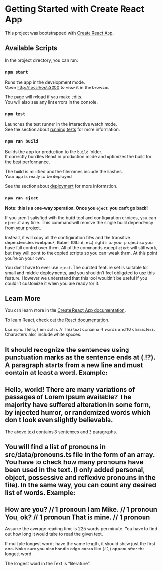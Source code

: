 # Getting Started with Create React App

This project was bootstrapped with [Create React App](https://github.com/facebook/create-react-app).

## Available Scripts

In the project directory, you can run:

### `npm start`

Runs the app in the development mode.\
Open [http://localhost:3000](http://localhost:3000) to view it in the browser.

The page will reload if you make edits.\
You will also see any lint errors in the console.

### `npm test`

Launches the test runner in the interactive watch mode.\
See the section about [running tests](https://facebook.github.io/create-react-app/docs/running-tests) for more information.

### `npm run build`

Builds the app for production to the `build` folder.\
It correctly bundles React in production mode and optimizes the build for the best performance.

The build is minified and the filenames include the hashes.\
Your app is ready to be deployed!

See the section about [deployment](https://facebook.github.io/create-react-app/docs/deployment) for more information.

### `npm run eject`

**Note: this is a one-way operation. Once you `eject`, you can’t go back!**

If you aren’t satisfied with the build tool and configuration choices, you can `eject` at any time. This command will remove the single build dependency from your project.

Instead, it will copy all the configuration files and the transitive dependencies (webpack, Babel, ESLint, etc) right into your project so you have full control over them. All of the commands except `eject` will still work, but they will point to the copied scripts so you can tweak them. At this point you’re on your own.

You don’t have to ever use `eject`. The curated feature set is suitable for small and middle deployments, and you shouldn’t feel obligated to use this feature. However we understand that this tool wouldn’t be useful if you couldn’t customize it when you are ready for it.

## Learn More

You can learn more in the [Create React App documentation](https://facebook.github.io/create-react-app/docs/getting-started).

To learn React, check out the [React documentation](https://reactjs.org/).

<!-- 1)Quick Test to Count Words and Characters -->
Example:
Hello, I  am John.
//
This text contains 4 words and 18 characters. Characters also include white spaces.
<!-- 2)Quick Test to Count Sentences and Paragraphs -->
It should recognize the sentences using punctuation marks as the sentence ends at (.!?). A paragraph starts from a new line and must contain at least a word.
Example:
----
Hello, world! There are many variations of passages of Lorem Ipsum available?
The majority have suffered alteration in some form, by injected humor, or randomized words which don't look even slightly believable.
----
The above text contains 3 sentences and 2 paragraphs.

<!-- 3)Quick Test to Check Pronouns -->
You will find a list of pronouns in src/data/pronouns.ts file in the form of an array. You have to check how many pronouns have been used in the text. (I only added personal, object, possessive and reflexive pronouns in the file). In the same way, you can count any desired list of words.
Example:
----
How are you?  // 1 pronoun
I am Mike.    // 1 pronoun
You, ok?     // 1 pronoun
That is mine. // 1 pronoun
----


<!-- 4)Calculate the Average Reading Time -->
Assume the average reading time is 225 words per minute. You have to find out how long it would take to read the given text.

<!-- 5)Find Longest Word in the Text -->
 If multiple longest words have the same length, it should show just the first one. Make sure you also handle edge cases like (.!?,) appear after the longest word.

<!-- 6)Quick Test to Check Longest Word -->
The longest word in the Text is “literature”.
